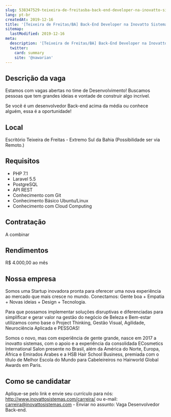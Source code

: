 ```yaml
---
slug: 538347529-teixeira-de-freitasba-back-end-developer-na-inovatto-sistemas
lang: pt-br
createdAt: 2019-12-16
title: '[Teixeira de Freitas/BA] Back-End Developer na Inovatto Sistemas'
sitemap:
  lastModified: 2019-12-16
meta:
  description: '[Teixeira de Freitas/BA] Back-End Developer na Inovatto Sistemas'
  twitter:
    card: summary
    site: '@nawarian'
---
```

## Descrição da vaga
Estamos com vagas abertas no time de Desenvolvimento! Buscamos pessoas que tem grandes ideias e vontade de construir algo incrível.

Se você é um desenvolvedor Back-end acima da média ou conhece alguém, essa é a oportunidade!

## Local
Escritório Teixeira de Freitas - Extremo Sul da Bahia (Possibilidade ser via Remoto.)

## Requisitos
- PHP 7.1 
- Laravel 5.5
- PostgreSQL
- API REST
- Conhecimento com Git 
- Conhecimento Básico Ubuntu/Linux
- Conhecimento com Cloud Computing

## Contratação
A combinar

## Rendimentos
R$ 4.000,00 ao mês 

## Nossa empresa
Somos uma Startup inovadora pronta para oferecer uma nova experiência ao mercado que mais cresce no mundo. Conectamos: Gente boa + Empatia + Novas ideias + Design + Tecnologia.

Para que possamos implementar soluções disruptivas e diferenciadas para simplificar e gerar valor na gestão do negócio de Beleza e Bem-estar utilizamos como base o Project Thinking, Gestão Visual, Agilidade, Neurociência Aplicada e PESSOAS!

Somos o novo, mas com experiência de gente grande, nasce em 2017 a inovatto sistemas, com o apoio e a experiência da consolidada ECosmetics International Salon presente no Brasil, além da América do Norte, Europa, África e Emirados Árabes e a HSB Hair School Business, premiada com o título de Melhor Escola do Mundo para Cabeleireiros no Hairworld Global Awards em Paris.

## Como se candidatar
Aplique-se pelo link e envie seu currículo para nós: http://www.inovattosistemas.com/carreira/ ou e-mail: carreira@inovattosistemas.com - Enviar no assunto: Vaga Desenvolvedor Back-end.